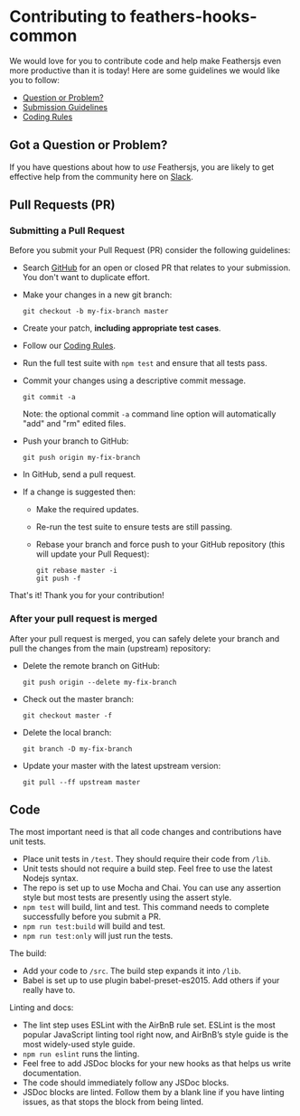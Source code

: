 # Contributing to feathers-hooks-common 

We would love for you to contribute code and help make Feathersjs even more productive than it is
today! Here are some guidelines we would like you to follow:

 - [Question or Problem?](#question)
 - [Submission Guidelines](#submit)
 - [Coding Rules](#rules)

## <a name="question"></a> Got a Question or Problem?

If you have questions about how to *use* Feathersjs, you are likely to get effective help from
the community here on [Slack](https://feathersjs.slack.com/messages/general/).

## <a name="submit"></a> Pull Requests (PR)

### <a name="submit-pr"></a> Submitting a Pull Request
Before you submit your Pull Request (PR) consider the following guidelines:

* Search [GitHub](https://github.com/feathersjs/feathers-hooks-common) for an open or closed PR
  that relates to your submission. You don't want to duplicate effort.
* Make your changes in a new git branch:

     ```shell
     git checkout -b my-fix-branch master
     ```

* Create your patch, **including appropriate test cases**.
* Follow our [Coding Rules](#rules).
* Run the full test suite with `npm test` and ensure that all tests pass.
* Commit your changes using a descriptive commit message.

     ```shell
     git commit -a
     ```
  Note: the optional commit `-a` command line option will automatically "add" and "rm" edited files.

* Push your branch to GitHub:

    ```shell
    git push origin my-fix-branch
    ```

* In GitHub, send a pull request.
* If a change is suggested then:
  * Make the required updates.
  * Re-run the test suite to ensure tests are still passing.
  * Rebase your branch and force push to your GitHub repository (this will update your Pull Request):

    ```shell
    git rebase master -i
    git push -f
    ```

That's it! Thank you for your contribution!

### After your pull request is merged

After your pull request is merged, you can safely delete your branch and pull the changes
from the main (upstream) repository:

* Delete the remote branch on GitHub:

    ```shell
    git push origin --delete my-fix-branch
    ```

* Check out the master branch:

    ```shell
    git checkout master -f
    ```

* Delete the local branch:

    ```shell
    git branch -D my-fix-branch
    ```

* Update your master with the latest upstream version:

    ```shell
    git pull --ff upstream master
    ```

## <a name="rules"></a> Code

The most important need is that all code changes and contributions have unit tests.

* Place unit tests in `/test`. They should require their code from `/lib`.
* Unit tests should not require a build step. Feel free to use the latest Nodejs syntax.
* The repo is set up to use Mocha and Chai.
You can use any assertion style but most tests are presently using the assert style.
* `npm test` will build, lint and test.
This command needs to complete successfully before you submit a PR.
* `npm run test:build` will build and test.
* `npm run test:only` will just run the tests.

The build:

* Add your code to `/src`. The build step expands it into `/lib`.
* Babel is set up to use plugin babel-preset-es2015. Add others if your really have to.

Linting and docs:

* The lint step uses ESLint with the AirBnB rule set.
ESLint is the most popular JavaScript linting tool right now,
and AirBnB’s style guide is the most widely-used style guide.
* `npm run eslint` runs the linting.
* Feel free to add JSDoc blocks for your new hooks as that helps us write documentation.
* The code should immediately follow any JSDoc blocks.
* JSDoc blocks are linted.
Follow them by a blank line if you have linting issues, as that stops the block from being linted.
